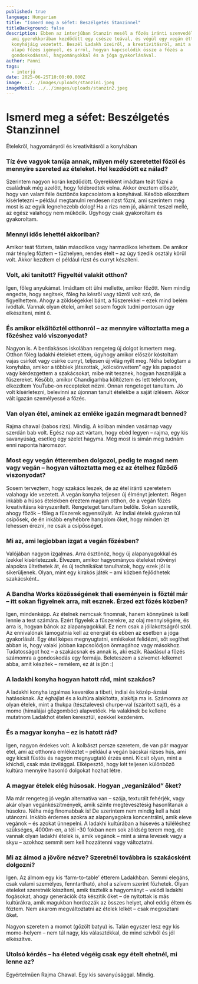 ```yaml
---
published: true
language: Hungarian
title: "Ismerd meg a séfet: Beszélgetés Stanzinnel"
titleBackground: false
description: Ebben az interjúban Stanzin mesél a főzés iránti szenvedélyéről,
  ami gyerekkorában kezdődött egy csésze teával, és végül egy vegán étterem
  konyhájáig vezetett. Beszél Ladakh ízeiről, a kreativitásról, amit a növényi
  alapú főzés igényel, és arról, hogyan kapcsolódik össze a főzés a
  gondoskodással, hagyományokkal és a jóga gyakorlásával.
author: Panni
tags:
  - interjú
date: 2025-06-25T10:00:00.000Z
image: ../../images/uploads/stanzin1.jpeg
imageMobil: ../../images/uploads/stanzin2.jpeg
---
```


# Ismerd meg a séfet: Beszélgetés Stanzinnel

Ételekről, hagyományról és kreativitásról a konyhában

### Tíz éve vagyok tanúja annak, milyen mély szeretettel főzöl és mennyire szereted az ételeket. Hol kezdődött ez nálad?

Szerintem nagyon korán kezdődött. Gyerekként imádtam teát főzni a családnak még azelőtt, hogy felébredtek volna. Akkor éreztem először, hogy van valamiféle ösztönös kapcsolatom a konyhával. Később elkezdtem kísérletezni – például megtanulni rendesen rizst főzni, ami szerintem még most is az egyik legnehezebb dolog! Ha a rizs nem jó, akármit teszel mellé, az egész valahogy nem működik. Úgyhogy csak gyakoroltam és gyakoroltam.

### Mennyi idős lehettél akkoriban? 

Amikor teát főztem, talán másodikos vagy harmadikos lehettem. De amikor már tényleg főztem – tűzhelyen, rendes ételt – az úgy tizedik osztály körül volt. Akkor kezdtem el például rizst és curryt készíteni.

### Volt, aki tanított? Figyeltél valakit otthon?

Igen, főleg anyukámat. Imádtam ott ülni mellette, amikor főzött. Nem mindig engedte, hogy segítsek, főleg ha késről vagy tűzről volt szó, de figyelhettem. Ahogy a zöldségekkel bánt, a fűszerekkel – ezek mind belém ivódtak. Vannak olyan ételei, amiket sosem fogok tudni pontosan úgy elkészíteni, mint ő.

### És amikor elköltöztél otthonról – az mennyire változtatta meg a főzéshez való viszonyodat?

Nagyon is. A bentlakásos iskolában rengeteg új dolgot ismertem meg. Otthon főleg ladakhi ételeket ettem, úgyhogy amikor először kóstoltam vajas csirkét vagy csirke curryt, teljesen új világ nyílt meg. Néha belógtam a konyhába, amikor a többiek játszottak, „kölcsönvettem” egy kis papadot vagy kérdezgettem a szakácsokat, mibe mit tesznek, hogyan használják  a fűszereket.
Később, amikor Chandigarhba költöztem és lett telefonom, elkezdtem YouTube-on recepteket nézni. Onnan rengeteget tanultam. Jó volt kísérletezni, belevinni az újonnan tanult ételekbe a saját ízlésem. Akkor vált igazán személyessé a főzés.

### Van olyan étel, aminek az emléke igazán megmaradt benned?

Rajma chawal (babos rizs). Mindig. A koliban minden vasárnap vagy szerdán bab volt. Egész nap azt vártam, hogy ebéd legyen – rajma, egy kis savanyúság, esetleg egy szelet hagyma. Még most is simán meg tudnám enni naponta háromszor.

### Most egy vegán étteremben dolgozol, pedig te magad nem vagy vegán – hogyan változtatta meg ez az ételhez fűződő viszonyodat?

Sosem terveztem, hogy szakács leszek, de az étel iránti szeretetem valahogy ide vezetett. A vegán konyha teljesen új élményt jelentett. Régen inkább a húsos ételekben éreztem magam otthon, de a vegán főzés kreativitásra kényszerített. Rengeteget tanultam belőle.
Sokan szeretik, ahogy főzök – főleg a fűszerek egyensúlyát. Az indiai ételek gyakran túl csípősek, de én inkább enyhébbre hangolom őket, hogy minden ízt lehessen érezni, ne csak a csípősséget.

### Mi az, ami legjobban izgat a vegán főzésben?

Valójában nagyon izgalmas. Arra ösztönöz, hogy új alapanyagokkal és ízekkel kísérletezzek. Élvezem, amikor hagyományos ételeket növényi alapokra ültethetek át, és új technikákat tanulhatok, hogy ezek jól is sikerüljenek. Olyan, mint egy kirakós játék – ami közben fejlődhetek szakácsként..

### A Bandha Works közösségének thali eseményein is főztél már – itt sokan figyelnek arra, mit esznek. Érzed ezt főzés közben?

Igen, mindenképp. Az ételnek nemcsak finomnak, hanem könnyűnek is kell lennie a test számára. Ezért figyelek a fűszerekre, az olaj mennyiségére, és arra is, hogyan bánok az alapanyagokkal. Ez nem csak a jóllakottságról szól. Az ennivalónak támogatnia kell az energiát és ebben az esetben a jóga gyakorlását. Egy étel képes megnyugtatni, emlékeket felidézni, sőt segíthet abban is, hogy valaki jobban kapcsolódjon önmagához vagy másokhoz. Tudatosságot hoz – a szakácsnak és annak is, aki eszik. Ráadásul a főzés számomra a gondoskodás egy formája. Beleteszem a szívemet-lelkemet abba, amit készítek – remélem, ez át is jön :)

### A ladakhi konyha hogyan hatott rád, mint szakács?

A ladakhi konyha izgalmas keveréke a tibeti, indiai és közép-ázsiai hatásoknak. Az éghajlat és a kultúra alakította, alakítja ma is. Számomra az olyan ételek, mint a thukpa (tésztaleves) churpe-val (szárított sajt), és a momo (himalájai gőzgombóc) alapvetőek. Ha valakinek be kellene mutatnom Ladakhot ételen keresztül, ezekkel kezdeném.

### És a magyar konyha – ez is hatott rád?

Igen, nagyon érdekes volt. A kolbászt persze szeretem, de van pár magyar étel, ami az otthonra emlékeztet – például a vegán bácskai rizses hús, ami egy kicsit füstös és nagyon megnyugtató érzés enni. Kicsit olyan, mint a khichdi, csak más ízvilággal. Elképesztő, hogy két teljesen különböző kultúra mennyire hasonló dolgokat hozhat létre.

### A magyar ételek elég húsosak. Hogyan „veganizálod” őket?

Ma már rengeteg jó vegán alternatíva van – szója, texturált fehérjék, vagy akár olyan vegánkészítmények, amik szinte megtévesztésig hasonlítanak a húsokra. Néha még finomabbak is! De szerintem nem mindig kell a húst utánozni. Inkább érdemes azokra az alapanyagokra koncentrálni, amik eleve vegánok – és azokat ünnepelni. A ladakhi kultúrában a húsevés a túléléshez szükséges, 4000m-en, a téli -30 fokban nem sok zöldség terem meg, de vannak olyan ladakhi ételek is, amik vegánok – mint a sima levesek vagy a skyu – azokhoz semmit sem kell hozzátenni vagy változtatni.

### Mi az álmod a jövőre nézve? Szeretnél továbbra is szakácsként dolgozni?

Igen. Az álmom egy kis ‘farm-to-table’ étterem Ladakhban. Semmi elegáns, csak valami személyes, fenntartható, ahol a szívem szerint főzhetek. Olyan ételeket szeretnék készíteni, amik tisztelik a hagyományt – valódi ladakhi fogásokat, ahogy generációk óta készítik őket – de nyitottak is más kultúrákra, amik magukban hordozzák az összes helyet, ahol eddig éltem és főztem. Nem akarom megváltoztatni az ételek lelkét – csak megosztani őket.

Nagyon szeretem a momot (gőzölt batyu) is. Talán egyszer lesz egy kis momo-helyem – nem túl nagy, kis választékkal, de mind szívből és jól elkészítve.

### Utolsó kérdés – ha életed végéig csak egy ételt ehetnél, mi lenne az?

Egyértelműen Rajma Chawal. Egy kis savanyúsággal. Mindig.
